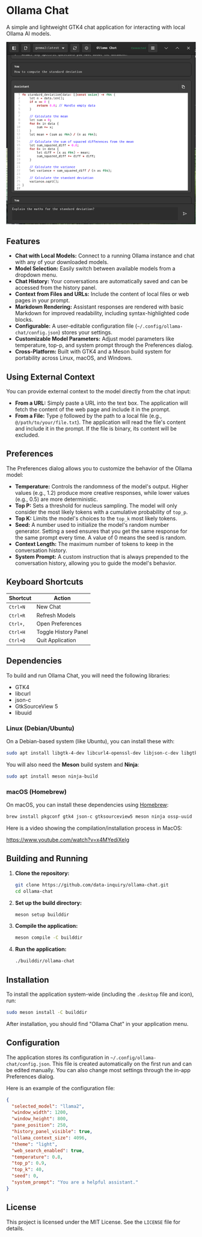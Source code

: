 # Ollama Chat

A simple and lightweight GTK4 chat application for interacting with local Ollama AI models.

![Ollama Chat Screenshot](./screenshot.png)

## Features

*   **Chat with Local Models:** Connect to a running Ollama instance and chat
    with any of your downloaded models.
*   **Model Selection:** Easily switch between available models from a dropdown
    menu.
*   **Chat History:** Your conversations are automatically saved and can be
    accessed from the history panel.
*   **Context from Files and URLs:** Include the content of local files or web
    pages in your prompt.
*   **Markdown Rendering:** Assistant responses are rendered with basic
    Markdown for improved readability, including syntax-highlighted code
    blocks.
*   **Configurable:** A user-editable configuration file
    (`~/.config/ollama-chat/config.json`) stores your settings.
*   **Customizable Model Parameters:** Adjust model parameters like
    temperature, top-p, and system prompt through the Preferences dialog.
*   **Cross-Platform:** Built with GTK4 and a Meson build system for
    portability across Linux, macOS, and Windows.

## Using External Context

You can provide external context to the model directly from the chat input:

*   **From a URL:** Simply paste a URL into the text box. The application will
    fetch the content of the web page and include it in the prompt.
*   **From a File:** Type `@` followed by the path to a local file (e.g.,
    `@/path/to/your/file.txt`). The application will read the file's content
    and include it in the prompt. If the file is binary, its content will be
    excluded.

## Preferences

The Preferences dialog allows you to customize the behavior of the Ollama
model:

*   **Temperature:** Controls the randomness of the model's output. Higher
    values (e.g., 1.2) produce more creative responses, while lower values
    (e.g., 0.5) are more deterministic.
*   **Top P:** Sets a threshold for nucleus sampling. The model will only
    consider the most likely tokens with a cumulative probability of `top_p`.
*   **Top K:** Limits the model's choices to the `top_k` most likely tokens.
*   **Seed:** A number used to initialize the model's random number generator.
    Setting a seed ensures that you get the same response for the same prompt
    every time. A value of 0 means the seed is random.
*   **Context Length:** The maximum number of tokens to keep in the
    conversation history.
*   **System Prompt:** A custom instruction that is always prepended to the
    conversation history, allowing you to guide the model's behavior.

## Keyboard Shortcuts

| Shortcut      | Action               |
|---------------|----------------------|
| `Ctrl+N`      | New Chat             |
| `Ctrl+R`      | Refresh Models       |
| `Ctrl+,`      | Open Preferences     |
| `Ctrl+H`      | Toggle History Panel |
| `Ctrl+Q`      | Quit Application     |

## Dependencies

To build and run Ollama Chat, you will need the following libraries:

*   GTK4
*   libcurl
*   json-c
*   GtkSourceView 5
*   libuuid

### Linux (Debian/Ubuntu)

On a Debian-based system (like Ubuntu), you can install these with:

```bash
sudo apt install libgtk-4-dev libcurl4-openssl-dev libjson-c-dev libgtksourceview-5-dev uuid-dev
```

You will also need the **Meson** build system and **Ninja**:

```bash
sudo apt install meson ninja-build
```

### macOS (Homebrew)

On macOS, you can install these dependencies using [Homebrew](httpshttps://brew.sh/):

```bash
brew install pkgconf gtk4 json-c gtksourceview5 meson ninja ossp-uuid
```

Here is a video showing the compilation/installation process in MacOS:

https://www.youtube.com/watch?v=x4MYediXelg

## Building and Running

1.  **Clone the repository:**
    ```bash
    git clone https://github.com/data-inquiry/ollama-chat.git
    cd ollama-chat
    ```

2.  **Set up the build directory:**
    ```bash
    meson setup builddir
    ```

3.  **Compile the application:**
    ```bash
    meson compile -C builddir
    ```

4.  **Run the application:**
    ```bash
    ./builddir/ollama-chat
    ```

## Installation

To install the application system-wide (including the `.desktop` file and icon), run:

```bash
sudo meson install -C builddir
```

After installation, you should find "Ollama Chat" in your application menu.

## Configuration

The application stores its configuration in
`~/.config/ollama-chat/config.json`. This file is created automatically on the
first run and can be edited manually. You can also change most settings through
the in-app Preferences dialog.

Here is an example of the configuration file:

```json
{
  "selected_model": "llama2",
  "window_width": 1200,
  "window_height": 800,
  "pane_position": 250,
  "history_panel_visible": true,
  "ollama_context_size": 4096,
  "theme": "light",
  "web_search_enabled": true,
  "temperature": 0.8,
  "top_p": 0.9,
  "top_k": 40,
  "seed": 0,
  "system_prompt": "You are a helpful assistant."
}
```

## License

This project is licensed under the MIT License. See the `LICENSE` file for details.
